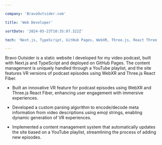---
company: 'BravoOutsider.com'
title: 'Web Developer'
sortDate: '2024-05-23T10:35:07.322Z'
tech: 'Next.js, TypeScript, GitHub Pages, WebXR, Three.js, React Three Fiber'
---
Bravo Outsider is a static website I developed for my video podcast, built with Next.js and TypeScript and deployed on GitHub Pages. The content management is uniquely handled through a YouTube playlist, and the site features VR versions of podcast episodes using WebXR and Three.js React Fiber.

- Built an innovative VR feature for podcast episodes using WebXR and Three.js React Fiber, enhancing user engagement with immersive experiences.
- Developed a custom parsing algorithm to encode/decode meta information from video descriptions using emoji strings, enabling dynamic generation of VR experiences.
- Implemented a content management system that automatically updates the site based on a YouTube playlist, streamlining the process of adding new episodes.
